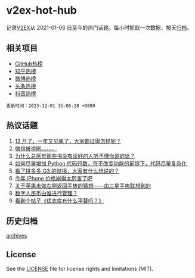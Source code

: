 # v2ex-hot-hub

 记录[V2EX](https://www.v2ex.com/)从 2021-01-06 日至今的热门话题。每小时抓取一次数据，按天[归档](archives)。
 
 ## 相关项目

- [GitHub热榜](https://github.com/snaildev/github-hot-hub)
- [知乎热榜](https://github.com/snaildev/zhihu-hot-hub)
- [微博热榜](https://github.com/snaildev/weibo-hot-hub)
- [头条热榜](https://github.com/snaildev/toutiao-hot-hub)
- [抖音热榜](https://github.com/snaildev/douyin-hot-hub)


 `更新时间：2023-12-01 15:06:28 +0800`

## 热议话题

1. [12 月了，一年又见底了，大家都过得怎样呢？](https://www.v2ex.com/t/996699)
1. [微信被盗刷。。。。。](https://www.v2ex.com/t/996764)
1. [为什么总感觉那些书没有读好的人听不懂你说的话？](https://www.v2ex.com/t/996654)
1. [如何尽量增加 Python 代码行数，在不改变功能的前提下，代码尽量复杂化](https://www.v2ex.com/t/996546)
1. [看了拼多多 Q3 的财报，大家有什么想说的？](https://www.v2ex.com/t/996619)
1. [今年 iPhone 价格崩得太厉害了吧](https://www.v2ex.com/t/996664)
1. [关于苹果未做右侧返回手势的猜想——由三星手势联想到的](https://www.v2ex.com/t/996732)
1. [数字人民币由谁进行管理？](https://www.v2ex.com/t/996723)
1. [看到个帖子《优衣库有什么平替吗？》](https://www.v2ex.com/t/996627)

## 历史归档

[archives](archives)

## License

See the [LICENSE](LICENSE) file for license rights and limitations (MIT).
